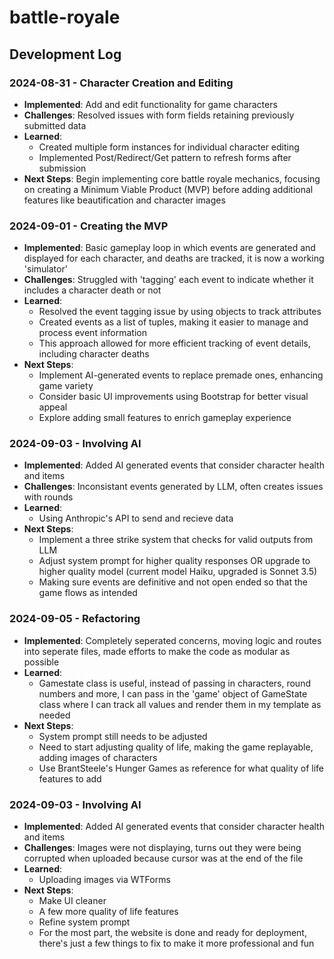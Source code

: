 # battle-royale

## Development Log

### 2024-08-31 - Character Creation and Editing
- **Implemented**: Add and edit functionality for game characters
- **Challenges**: Resolved issues with form fields retaining previously submitted data
- **Learned**: 
  - Created multiple form instances for individual character editing
  - Implemented Post/Redirect/Get pattern to refresh forms after submission
- **Next Steps**: Begin implementing core battle royale mechanics, focusing on creating a Minimum Viable Product (MVP) before adding additional features like beautification and character images

### 2024-09-01 - Creating the MVP
- **Implemented**: Basic gameplay loop in which events are generated and displayed for each character, and deaths are tracked, it is now a working 'simulator'
- **Challenges**: Struggled with 'tagging' each event to indicate whether it includes a character death or not
- **Learned**: 
  - Resolved the event tagging issue by using objects to track attributes
  - Created events as a list of tuples, making it easier to manage and process event information
  - This approach allowed for more efficient tracking of event details, including character deaths
- **Next Steps**:
  - Implement AI-generated events to replace premade ones, enhancing game variety
  - Consider basic UI improvements using Bootstrap for better visual appeal
  - Explore adding small features to enrich gameplay experience

### 2024-09-03 - Involving AI
- **Implemented**: Added AI generated events that consider character health and items
- **Challenges**: Inconsistant events generated by LLM, often creates issues with rounds
- **Learned**: 
  - Using Anthropic's API to send and recieve data
- **Next Steps**:
  - Implement a three strike system that checks for valid outputs from LLM
  - Adjust system prompt for higher quality responses OR upgrade to higher quality model (current model Haiku, upgraded is Sonnet 3.5)
  - Making sure events are definitive and not open ended so that the game flows as intended

### 2024-09-05 - Refactoring
- **Implemented**: Completely seperated concerns, moving logic and routes into seperate files, made efforts to make the code as modular as possible
- **Learned**: 
  - Gamestate class is useful, instead of passing in characters, round numbers and more, I can pass in the 'game' object of GameState class where I can track all values and render them in my template as needed
- **Next Steps**:
  - System prompt still needs to be adjusted
  - Need to start adjusting quality of life, making the game replayable, adding images of characters
  - Use BrantSteele's Hunger Games as reference for what quality of life features to add

### 2024-09-03 - Involving AI
- **Implemented**: Added AI generated events that consider character health and items
- **Challenges**: Images were not displaying, turns out they were being corrupted when uploaded because cursor was at the end of the file
- **Learned**: 
  - Uploading images via WTForms
- **Next Steps**:
  - Make UI cleaner
  - A few more quality of life features
  - Refine system prompt
  - For the most part, the website is done and ready for deployment, there's just a few things to fix to make it more professional and fun
